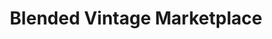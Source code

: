 ---
title: "Blended Vintage Marketplace"
url: /westfield/blended-vintage-marketplace/
shop: Kunst
---